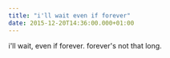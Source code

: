 ```yaml
---
title: "i'll wait even if forever"
date: 2015-12-20T14:36:00.000+01:00
---
```

i'll wait, even if forever. forever's not that long.
